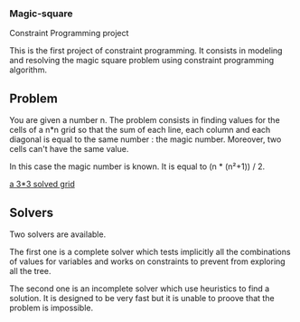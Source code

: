 ### Magic-square
Constraint Programming project

This is the first project of constraint programming.
It consists in modeling and resolving the magic square problem using constraint programming algorithm.

## Problem

You are given a number n. The problem consists in finding values for the cells of a n*n grid so that the sum of each line, each column and each diagonal is equal to the same number : the magic number. Moreover, two cells can't have the same value.

In this case the magic number is known. It is equal to (n * (n²+1)) / 2.

[a 3*3 solved grid](https://upload.wikimedia.org/wikipedia/commons/e/e4/Magicsquareexample.svg)

## Solvers

Two solvers are available.

The first one is a complete solver which tests implicitly all the combinations of values for variables and works on constraints to prevent from exploring all the tree.

The second one is an incomplete solver which use heuristics to find a solution. It is designed to be very fast but it is unable to proove that the problem is impossible.
